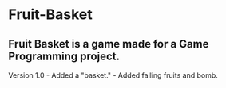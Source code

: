# Fruit-Basket

## Fruit Basket is a game made for a Game Programming project.

Version 1.0
	- Added a "basket."
	- Added falling fruits and bomb.